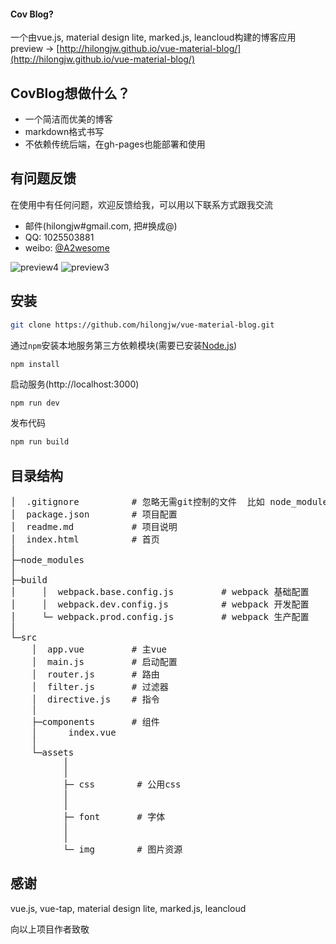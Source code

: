 #### Cov Blog?

一个由vue.js, material design lite, marked.js, leancloud构建的博客应用
preview -> [http://hilongjw.github.io/vue-material-blog/](http://hilongjw.github.io/vue-material-blog/)


## CovBlog想做什么？

* 一个简洁而优美的博客
* markdown格式书写
* 不依赖传统后端，在gh-pages也能部署和使用

## 有问题反馈
在使用中有任何问题，欢迎反馈给我，可以用以下联系方式跟我交流

* 邮件(hilongjw#gmail.com, 把#换成@)
* QQ: 1025503881
* weibo: [@A2wesome](http://weibo.com/hilongjw)

![preview4](https://github.com/hilongjw/vue-material-blog/blob/master/preview4.png) 
![preview3](https://github.com/hilongjw/vue-material-blog/blob/master/preview3.png)

## 安装

```bash
git clone https://github.com/hilongjw/vue-material-blog.git
```

通过`npm`安装本地服务第三方依赖模块(需要已安装[Node.js](https://nodejs.org/))

```
npm install
```

启动服务(http://localhost:3000)
``` bash
npm run dev
```

发布代码
``` bash
npm run build
```

## 目录结构
<pre>
│  .gitignore          # 忽略无需git控制的文件  比如 node_modules
│  package.json        # 项目配置
│  readme.md           # 项目说明
│  index.html          # 首页
│
├─node_modules
│
├─build
│     │  webpack.base.config.js         # webpack 基础配置
│     │  webpack.dev.config.js          # webpack 开发配置
│     └─ webpack.prod.config.js         # webpack 生产配置
│
└─src
    │  app.vue         # 主vue
    │  main.js         # 启动配置
    │  router.js       # 路由
    │  filter.js       # 过滤器
    │  directive.js    # 指令
    │
    ├─components       # 组件
    │      index.vue
    │
    └─assets             
          │            
          │
          ├─ css        # 公用css
          │
          │
          ├─ font       # 字体
          │
          │
          └─ img        # 图片资源
</pre>

## 感谢

vue.js, vue-tap, material design lite, marked.js, leancloud 

向以上项目作者致敬